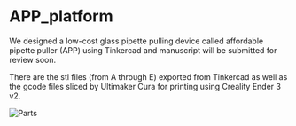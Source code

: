 # APP_platform

We designed a low-cost glass pipette pulling device called affordable pipette puller (APP) using Tinkercad and manuscript will be submitted for review soon.

There are the stl files (from A through E) exported from Tinkercad as well as the gcode files sliced by Ultimaker Cura for printing using Creality Ender 3 v2. 

![Parts](https://user-images.githubusercontent.com/53450745/202320959-e26e356e-0d40-41e2-9edf-465a83a17974.JPG)

